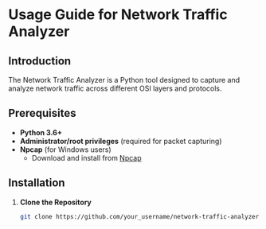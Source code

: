 # Usage Guide for Network Traffic Analyzer

## Introduction

The Network Traffic Analyzer is a Python tool designed to capture and analyze network traffic across different OSI layers and protocols.

## Prerequisites

- **Python 3.6+**
- **Administrator/root privileges** (required for packet capturing)
- **Npcap** (for Windows users)
  - Download and install from [Npcap](https://nmap.org/npcap/)

## Installation

1. **Clone the Repository**

   ```bash
   git clone https://github.com/your_username/network-traffic-analyzer.git
